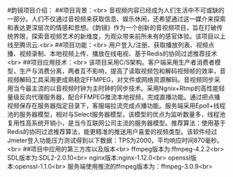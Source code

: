 #韵镜项目介绍：
##项目背景：\<br\>
音视频内容已经成为人们生活中不可或缺的一部分。人们不仅通过音视频来获取信息、娱乐休闲，还希望通过这一媒介来探索和表达更深层次的情感和思想。《韵镜》作为一个创新的音视频项目，旨在打破传统界限，探索音视频艺术的新维度，为观众带来前所未有的感官体验。该项目以上线至腾讯云.\<br\>
##项目功能：\<br\>
用户登入/注册、获取播放列表、视频点播、视频录制、本地视频上传、播放在线电视、基于Redis的协同过滤推荐技术\<br\>
##项目应用技术：\<br\>
该项目采用C/S架构。客户端采用生产者消费者模型，生产与消费分离，两者互不影响，提高了读取视频包和解码视频帧的效率，音视频解码工具采用更成熟稳定FFMPEG，对文件或网络资源解码。音视频同步采用当今最主流的以音视频时钟为主时钟的同步技术。采用Ngnix+Rtmp的高性能轻量级反向代理服务器，配合FFMPEG推流本地视频，完成直播功能。通过把点播视频保存在服务器指定目录下，客服端拉流完成点播功能。服务端采用Epoll+线程池的服务器模型，相对与Select服务器模型，该模型的优点为监听数量多，线程池复用性高系统开销小，是当今互联网公司主流的服务器模型。推荐算法：使用基于Redis的协同过滤推荐算法，能更精准的推送用户喜爱的视频类型。该软件经过Jmeter登入功能压力测试得到以下数据：TPS为2000，平均响应时间870毫秒。\<br\>
##项目中应用的第三方库以及版本\<br\>
ffmpeg版本为:ffmpeg-4.2.2\<br\>
SDL版本为:SDL2-2.0.10\<br\>
nginx版本:nginx-1.12.0\<br\>
openssl版本:openssl-1.1.0\<br\>
服务端使用推流的ffmpeg版本为：ffmpeg-3.0.9\<br\>
